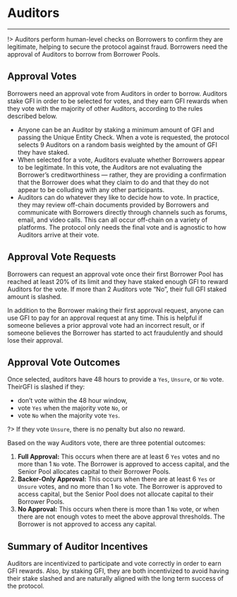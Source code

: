 # Auditors
---
!> Auditors perform human-level checks on Borrowers to confirm they are legitimate,
helping to secure the protocol against fraud. Borrowers need the approval of
Auditors to borrow from Borrower Pools.

## Approval Votes
Borrowers need an approval vote from Auditors in order to borrow. Auditors stake GFI
in order to be selected for votes, and they earn GFI rewards when they vote with the
majority of other Auditors, according to the rules described below.

- Anyone can be an Auditor by staking a minimum amount of GFI and passing the
Unique Entity Check. When a vote is requested, the protocol selects 9 Auditors on a
random basis weighted by the amount of GFI they have staked.
- When selected for a vote, Auditors evaluate whether Borrowers appear to be legitimate.
In this vote, the Auditors are not evaluating the Borrower’s creditworthiness — rather,
they are providing a confirmation that the Borrower does what they claim to do and
that they do not appear to be colluding with any other participants.
- Auditors can do whatever they like to decide how to vote. In practice, they may review
off-chain documents provided by Borrowers and communicate with Borrowers directly
through channels such as forums, email, and video calls. This can all occur off-chain on
a variety of platforms. The protocol only needs the final vote and is agnostic to how
Auditors arrive at their vote.

## Approval Vote Requests
Borrowers can request an approval vote once their first Borrower Pool has reached at
least 20% of its limit and they have staked enough GFI to reward Auditors for the vote. If
more than 2 Auditors vote “No”, their full GFI staked amount is slashed.

In addition to the Borrower making their first approval request, anyone can use GFI to
pay for an approval request at any time. This is helpful if someone believes a prior
approval vote had an incorrect result, or if someone believes the Borrower has started
to act fraudulently and should lose their approval.

## Approval Vote Outcomes
Once selected, auditors have 48 hours to provide a `Yes`, `Unsure`, or `No` vote. 
TheirGFI is slashed if they:
- don’t vote within the 48 hour window, 
- vote `Yes` when the majority vote `No`, or 
- vote `No` when the majority vote `Yes`.

?> If they vote `Unsure`, there is no penalty but also no reward.

Based on the way Auditors vote, there are three potential outcomes:
 1. **Full Approval:** This occurs when there are at least 6 `Yes` votes and no more
than 1 `No` vote. The Borrower is approved to access capital, and the Senior Pool
allocates capital to their Borrower Pools.
 2. **Backer-Only Approval:** This occurs when there are at least 6 `Yes` or `Unsure`
votes, and no more than 1 `No` vote. The Borrower is approved to access capital,
but the Senior Pool does not allocate capital to their Borrower Pools.
 3. **No Approval:** This occurs when there is more than 1 `No` vote, or when there
are not enough votes to meet the above approval thresholds. The Borrower is not
approved to access any capital.

## Summary of Auditor Incentives
Auditors are incentivized to participate and vote correctly in order to earn GFI rewards.
Also, by staking GFI, they are both incentivized to avoid having their stake slashed and
are naturally aligned with the long term success of the protocol.